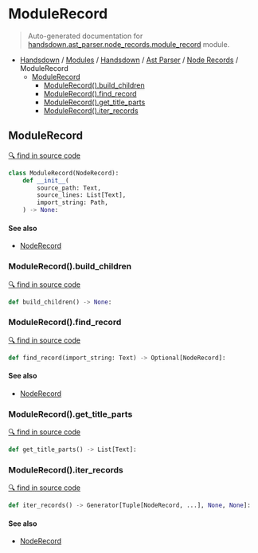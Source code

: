 # ModuleRecord

> Auto-generated documentation for [handsdown.ast_parser.node_records.module_record](https://github.com/vemel/handsdown/blob/master/handsdown/ast_parser/node_records/module_record.py) module.

- [Handsdown](../../../README.md#-handsdown---python-documentation-generator) / [Modules](../../../MODULES.md#modules) / [Handsdown](../../index.md#handsdown) / [Ast Parser](../index.md#ast-parser) / [Node Records](index.md#node-records) / ModuleRecord
    - [ModuleRecord](#modulerecord)
        - [ModuleRecord().build_children](#modulerecordbuild_children)
        - [ModuleRecord().find_record](#modulerecordfind_record)
        - [ModuleRecord().get_title_parts](#modulerecordget_title_parts)
        - [ModuleRecord().iter_records](#modulerecorditer_records)

## ModuleRecord

[🔍 find in source code](https://github.com/vemel/handsdown/blob/master/handsdown/ast_parser/node_records/module_record.py#L16)

```python
class ModuleRecord(NodeRecord):
    def __init__(
        source_path: Text,
        source_lines: List[Text],
        import_string: Path,
    ) -> None:
```

#### See also

- [NodeRecord](node_record.md#noderecord)

### ModuleRecord().build_children

[🔍 find in source code](https://github.com/vemel/handsdown/blob/master/handsdown/ast_parser/node_records/module_record.py#L107)

```python
def build_children() -> None:
```

### ModuleRecord().find_record

[🔍 find in source code](https://github.com/vemel/handsdown/blob/master/handsdown/ast_parser/node_records/module_record.py#L47)

```python
def find_record(import_string: Text) -> Optional[NodeRecord]:
```

#### See also

- [NodeRecord](node_record.md#noderecord)

### ModuleRecord().get_title_parts

[🔍 find in source code](https://github.com/vemel/handsdown/blob/master/handsdown/ast_parser/node_records/module_record.py#L34)

```python
def get_title_parts() -> List[Text]:
```

### ModuleRecord().iter_records

[🔍 find in source code](https://github.com/vemel/handsdown/blob/master/handsdown/ast_parser/node_records/module_record.py#L61)

```python
def iter_records() -> Generator[Tuple[NodeRecord, ...], None, None]:
```

#### See also

- [NodeRecord](node_record.md#noderecord)
